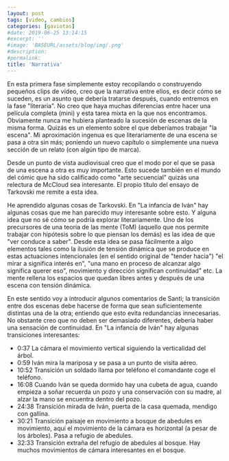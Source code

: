 ```yaml
---
layout: post
tags: [video, cambios]
categories: [gaviotas]
#date: 2019-06-25 13:14:15
#excerpt: ''
#image: 'BASEURL/assets/blog/img/.png'
#description:
#permalink:
title: 'Narrativa'
---
```


En esta primera fase simplemente estoy recopilando o construyendo pequeños clips de vídeo, creo que la narrativa entre ellos, es decir cómo se suceden, es un asunto que debería tratarse después, cuando entremos en la fase "literaria". No creo que haya muchas diferencias entre hacer una película completa (mini) y esta tarea mixta en la que nos encontramos. Obviamente nunca me hubiera planteado la sucesión de escenas de la misma forma. Quizás es un elemento sobre el que deberíamos trabajar "la escena". Mi aproximación ingenua es que literariamente de una escena se pasa a otra sin más; poniendo un nuevo capítulo o simplemente una nueva sección de un relato (con algún tipo de marca). 

Desde un punto de vista audiovisual creo que el modo por el que se pasa de una escena a otra es muy importante. Esto sucede también en el mundo del cómic que ha sido calificado como "arte secuencial" quizás una relectura de McCloud sea interesante. El propio título del ensayo de Tarkovski me remite a esta idea.

He aprendido algunas cosas de Tarkovski. En "La infancia de Iván" hay algunas cosas que me han parecido muy interesante sobre esto. Y alguna idea que no sé cómo se podría explorar literariamente. Uno de los precursores de una  teoría de las mente (ToM) (aquello que nos permite trabajar con hipótesis sobre lo que piensan los demás) es las idea de que "ver conduce a saber". Desde esta idea se pasa fácilmente a algo elementos tales como la ilusión de tensión dinámica que se produce en estas actuaciones intencionales (en el sentido original de "tender hacia") "el mirar a significa interés en", "una mano en proceso de alcanzar algo significa querer eso", movimiento y dirección significan continuidad" etc. La mente rellena los espacios que quedan libres antes y después de una escena con tensión dinámica.

En este sentido voy a introducir algunos comentarios de Santi; la transición entre dos escenas debe hacerse de forma que sean suficientemente distintas una de la otra; entiendo que esto evita redundancias innecesarias. No obstante creo que no deben ser demasiado diferentes, debería haber una sensación de continuidad. En "La infancia de Iván" hay algunas transiciones interesantes:

- 0:37 La cámara el movimiento vertical siguiendo la verticalidad del árbol. 
- 0:59 Iván mira la mariposa y se pasa a un punto de visita aéreo. 
- 10:52 Transición un soldado llama por teléfono el comandante coge el teléfono.
- 16:08 Cuando Iván se queda dormido hay una cubeta de agua, cuando empieza a soñar recuerda un pozo y una conservación con su madre, al alzar la mano se encuentra dentro del pozo.
- 24:38 Transición mirada de Iván, puerta de la casa quemada, mendigo con gallina.
- 30:21 Transición paisaje en movimiento a bosque de abedules en movimiento, aquí el movimiento de la cámara es horizontal (a pesar de los árboles). Pasa a refugio de abedules.
- 32:33 Transición extraña del refugio de abedules al bosque. Hay muchos movimientos de cámara interesantes en el bosque.




